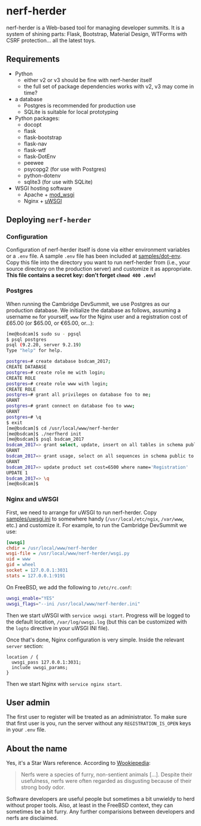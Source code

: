 # nerf-herder

nerf-herder is a Web-based tool for managing developer summits.
It is a system of shining parts: Flask, Bootstrap, Material Design,
WTForms with CSRF protection... all the latest toys.


## Requirements

* Python
  * either v2 or v3 should be fine with nerf-herder itself
  * the full set of package dependencies works with v2, v3 may come in time?
* a database
  * Postgres is recommended for production use
  * SQLite is suitable for local prototyping
* Python packages:
  * docopt
  * flask
  * flask-bootstrap
  * flask-nav
  * flask-wtf
  * flask-DotEnv
  * peewee
  * psycopg2 (for use with Postgres)
  * python-dotenv
  * sqlite3 (for use with SQLite)
* WSGI hosting software
  * Apache + [mod_wsgi](https://modwsgi.readthedocs.io/en/develop/)
  * Nginx + [uWSGI](https://uwsgi-docs.readthedocs.io/en/latest/)


## Deploying `nerf-herder`

### Configuration

Configuration of nerf-herder itself is done via either environment variables
or a `.env` file.
A sample `.env` file has been included at [samples/dot-env](samples/dot-env).
Copy this file into the directory you want to run nerf-herder from
(i.e., your source directory on the production server)
and customize it as appropriate.
**This file contains a secret key: don't forget `chmod 400 .env`!**


### Postgres

When running the Cambridge DevSummit, we use Postgres as our production
database.
We initialize the database as follows, assuming a username `me` for yourself,
`www` for the Nginx user and a registration cost of £65.00
(or $65.00, or €65.00, or...):

```sh
[me@bsdcam]$ sudo su - pgsql
$ psql postgres
psql (9.2.20, server 9.2.19)
Type "help" for help.

postgres=# create database bsdcam_2017;
CREATE DATABASE
postgres=# create role me with login;
CREATE ROLE
postgres=# create role www with login;
CREATE ROLE
postgres=# grant all privileges on database foo to me;
GRANT
postgres=# grant connect on database foo to www;
GRANT
postgres=# \q
$ exit
[me@bsdcam]$ cd /usr/local/www/nerf-herder
[me@bsdcam]$ ./nerfherd init
[me@bsdcam]$ psql bsdcam_2017
bsdcam_2017=> grant select, update, insert on all tables in schema public to www;
GRANT
bsdcam_2017=> grant usage, select on all sequences in schema public to www;
GRANT
bsdcam_2017=> update product set cost=6500 where name='Registration'
UPDATE 1
bsdcam_2017=> \q
[me@bsdcam]$
```


### Nginx and uWSGI

First, we need to arrange for uWSGI to run nerf-herder.
Copy [samples/uwsgi.ini](samples/uwsgi.ini) to somewhere handy
(`/usr/local/etc/ngix`, `/var/www`, etc.) and customize it.
For example, to run the Cambridge DevSummit we use:

```ini
[uwsgi]
chdir = /usr/local/www/nerf-herder
wsgi-file = /usr/local/www/nerf-herder/wsgi.py
uid = www
gid = wheel
socket = 127.0.0.1:3031
stats = 127.0.0.1:9191
```

On FreeBSD, we add the following to `/etc/rc.conf`:

```sh
uwsgi_enable="YES"
uwsgi_flags="--ini /usr/local/www/nerf-herder.ini"
```

Then we start uWSGI with `service uwsgi start`.
Progress will be logged to the default location,
`/var/log/uwsgi.log` (but this can be customized with the `logto` directive
in your uWSGI INI file).

Once that's done, Nginx configuration is very simple.
Inside the relevant `server` section:

```
location / {
  uwsgi_pass 127.0.0.1:3031;
  include uwsgi_params;
}
```

Then we start Nginx with `service nginx start`.


## User admin

The first user to register will be treated as an administrator.
To make sure that first user is you, run the server without any
`REGISTRATION_IS_OPEN` keys in your `.env` file.



## About the name

Yes, it's a Star Wars reference.
According to [Wookiepedia](http://starwars.wikia.com):

> Nerfs were a species of furry, non-sentient animals [...].
> Despite their usefulness, nerfs were often regarded as disgusting because of their strong body odor.

Software developers are useful people but sometimes a bit unwieldy to
herd without proper tools.
Also, at least in the FreeBSD context, they can sometimes be a bit furry.
Any further comparisions between developers and nerfs are disclaimed.
